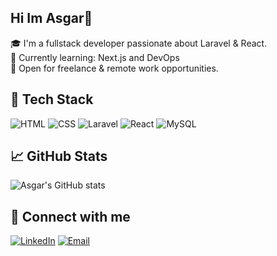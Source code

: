 ## Hi Im Asgar👋

🎓 I'm a fullstack developer passionate about Laravel & React.  
🌱 Currently learning: Next.js and DevOps  
💼 Open for freelance & remote work opportunities.

## 🧰 Tech Stack
![HTML](https://img.shields.io/badge/-HTML5-E34F26?style=flat&logo=html5)
![CSS](https://img.shields.io/badge/-CSS3-1572B6?style=flat&logo=css3)
![Laravel](https://img.shields.io/badge/-Laravel-F55247?style=flat&logo=laravel)
![React](https://img.shields.io/badge/-React-61DAFB?style=flat&logo=react)
![MySQL](https://img.shields.io/badge/-MySQL-00758F?style=flat&logo=mysql)

## 📈 GitHub Stats
![Asgar's GitHub stats](https://github-readme-stats.vercel.app/api?username=bbin&show_icons=true&theme=tokyonight)

## 🔗 Connect with me
[![LinkedIn](https://img.shields.io/badge/-LinkedIn-0077B5?style=flat&logo=linkedin)](https://linkedin.com/in/asgar)
[![Email](https://img.shields.io/badge/-Email-D14836?style=flat&logo=gmail)](mailto:afatwahyudi@gmail.com)
